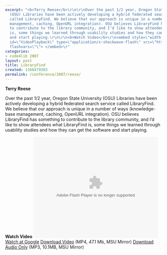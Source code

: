 ```yaml
---
excerpt: "<b>Terry Reese</b>\r\n\r\nOver the past 1/2 year, Oregon State University
  (OSU) Libraries have been actively developing a hybrid federated search service
  called LibraryFind. We believe that our approach is unique in a number of ways (knowledge-base
  management, caching, OpenURL integration). OSU believes LibraryFind has something
  to contribute to the library community, and I’d like to show attendees what LibraryFind
  is, some things we learned through usability studies and how they can get the software
  and start playing.\r\n\r\n<b>Watch Video</b>\r\n<embed style=\"width:400px; height:326px;\"
  id=\"VideoPlayback\" type=\"application/x-shockwave-flash\" src=\"http://video.google.com/googleplayer.swf?docId=3955092462095817731&hl=en\"
  flashvars=\"\"> </embed>\r"
categories:
- code4lib 2007
layout: post
title: LibraryFind
created: 1166479383
permalink: /conference/2007/reese/
---
```

<b>Terry Reese</b>

Over the past 1/2 year, Oregon State University (OSU) Libraries have been actively developing a hybrid federated search service called LibraryFind. We believe that our approach is unique in a number of ways (knowledge-base management, caching, OpenURL integration). OSU believes LibraryFind has something to contribute to the library community, and I’d like to show attendees what LibraryFind is, some things we learned through usability studies and how they can get the software and start playing.

<b>Watch Video</b>
<embed style="width:400px; height:326px;" id="VideoPlayback" type="application/x-shockwave-flash" src="http://video.google.com/googleplayer.swf?docId=3955092462095817731&hl=en" flashvars=""> </embed>
<a href="http://video.google.com/videoplay?docid=3955092462095817731&hl=en">Watch at Google</a>
<a href="http://streaming.msu.edu/storemedia/download/ebyryan/code4lib07/d3/code4lib07_pres_libraryfind_reese.mp4">Download Video</a> (MP4, 47.1 Mb, MSU Mirror)
<a href="http://streaming.msu.edu/storemedia/download/ebyryan/c4l07audio/d3/code4lib07_pres_libraryfind_reese.mp3">Download Audio Only</a> (MP3, 10.1MB, MSU Mirror)
